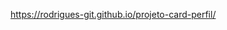 <a href="https://rodrigues-git.github.io/projeto-card-perfil/" target='_blank'>https://rodrigues-git.github.io/projeto-card-perfil/</a>
 
